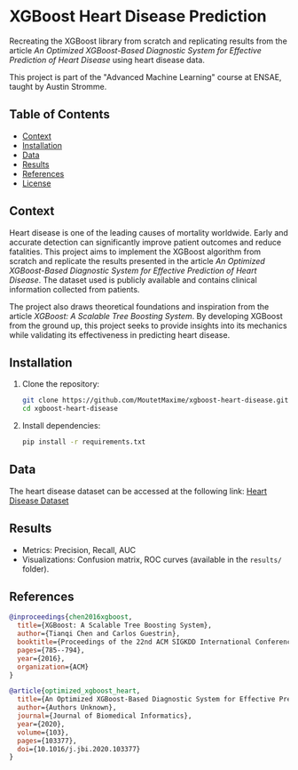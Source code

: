 # XGBoost Heart Disease Prediction

Recreating the XGBoost library from scratch and replicating results from the article *An Optimized XGBoost-Based Diagnostic System for Effective Prediction of Heart Disease* using heart disease data.

This project is part of the "Advanced Machine Learning" course at ENSAE, taught by Austin Stromme.

## Table of Contents
- [Context](#context)
- [Installation](#installation)
- [Data](#data)
- [Results](#results)
- [References](#references)
- [License](#license)

## Context
Heart disease is one of the leading causes of mortality worldwide. Early and accurate detection can significantly improve patient outcomes and reduce fatalities. This project aims to implement the XGBoost algorithm from scratch and replicate the results presented in the article *An Optimized XGBoost-Based Diagnostic System for Effective Prediction of Heart Disease*. The dataset used is publicly available and contains clinical information collected from patients.

The project also draws theoretical foundations and inspiration from the article *XGBoost: A Scalable Tree Boosting System*. By developing XGBoost from the ground up, this project seeks to provide insights into its mechanics while validating its effectiveness in predicting heart disease.

## Installation
1. Clone the repository:
   ```bash
   git clone https://github.com/MoutetMaxime/xgboost-heart-disease.git
   cd xgboost-heart-disease
   ```
2. Install dependencies:
   ```bash
   pip install -r requirements.txt
   ```

## Data
The heart disease dataset can be accessed at the following link:
[Heart Disease Dataset](https://archive.ics.uci.edu/ml/datasets/Heart+Disease)

## Results
- Metrics: Precision, Recall, AUC
- Visualizations: Confusion matrix, ROC curves (available in the `results/` folder).

## References
```bibtex
@inproceedings{chen2016xgboost,
  title={XGBoost: A Scalable Tree Boosting System},
  author={Tianqi Chen and Carlos Guestrin},
  booktitle={Proceedings of the 22nd ACM SIGKDD International Conference on Knowledge Discovery and Data Mining},
  pages={785--794},
  year={2016},
  organization={ACM}
}

@article{optimized_xgboost_heart,
  title={An Optimized XGBoost-Based Diagnostic System for Effective Prediction of Heart Disease},
  author={Authors Unknown},
  journal={Journal of Biomedical Informatics},
  year={2020},
  volume={103},
  pages={103377},
  doi={10.1016/j.jbi.2020.103377}
}
```

